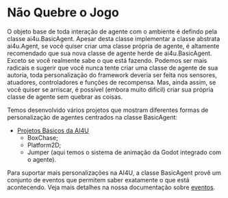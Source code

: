 # Não Quebre o Jogo

O objeto base de toda interação de agente com o ambiente é defindo pela classe ai4u.BasicAgent. Apesar desta classe implementar a classe abstrata ai4u.Agent, se você quiser criar uma classe própria de agente, é altamente recomendado que sua nova classe de agente herde de ai4u.BasicAgent. Exceto se você realmente sabe o que está fazendo. Podemos ser mais radicais e sugerir que você nunca tente criar uma classe de agente de sua autoria, toda personalização do framework deveria ser feita nos sensores, atuadores, controladores e funções de recompensa. Mas, ainda assim, se você quiser se arriscar, é possível (embora muito difícil) criar sua própria classe de agente sem quebrar as coisas. 

Temos desenvolvido vários projetos que mostram diferentes formas de personalização de agentes centrados na classe BasicAgent:

* [Projetos Básicos da AI4U](https://github.com/gilzamir18/ai4u_demo_projects)
    * BoxChase;
    * Platform2D;
    * Jumper (aqui temos o sistema de animação da Godot integrado com o agente).


Para suportar mais personalizações na AI4U, a classe BasicAgent provê um conjunto de eventos que permitem saber exatamente o que está acontecendo. Veja mais detalhes na nossa documentação sobre [eventos](eventsPTBR.md).